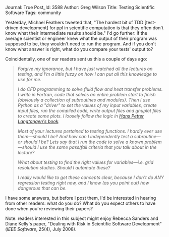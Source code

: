 Journal: True
Post_Id: 3588
Author: Greg Wilson
Title: Testing Scientific Software
Tags: community

<p>Yesterday, Michael Feathers tweeted that, "The hardest bit of  TDD [test-driven development] for ppl in scientific computation is that they often don't know  what their intermediate results should be." I'd go further: if the average scientist or engineer knew what the output of their program was supposed to be, they wouldn't need to run the program. And if you don't know what answer is right, what do you compare your tests' output to?</p>
<p>Coincidentally, one of our readers sent us this a couple of days ago:</p>
<blockquote><p><em>Forgive my ignorance, but I have just watched all the lectures on testing, and I'm a little fuzzy on how I can put all this knowledge to use for me.</em></p>
<p><em>I do CFD programming to solve fluid flow and heat transfer problems.  I write in Fortran, code that solves an entire problem start to finish (obviously a collection of subroutines and modules). Then I use Python as a "driver" to set the values of my input variables, create input files, run the compiled code, write output files and gnuplot files to create some plots. I loosely follow the logic in <a href="http://www.amazon.com/gp/product/3540739157">Hans Petter Langtangen's book</a>.</em></p>
<p><em>Most of your lectures pertained to testing functions.  I hardly ever use them&mdash;should I be?  And how can I independently test a subroutine&mdash;or should I be?  Lets say that I run the code to solve a known problem&mdash;should I use the same pass/fail criteria that you talk about in the lecture?</em></p>
<p><em>What about testing to find the right values for variables&mdash;i.e. grid resolution studies.  Should I automate these?</em></p>
<p><em>I really would like to get these concepts clear, because I don't do ANY regression testing right now, and I know (as you point out) how dangerous that can be.<br />
</em></p></blockquote>
<p>I have some answers, but before I post them, I'd be interested in hearing from other readers: what do you do? What do you expect others to have done when you're reviewing their papers?</p>
<p>Note: readers interested in this subject might enjoy Rebecca Sanders and Diane Kelly's paper, "Dealing with Risk in Scientific Software Development" (<em>IEEE Software</em>, 25(4), July 2008).</p>
